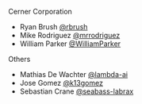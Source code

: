 Cerner Corporation

- Ryan Brush [@rbrush]
- Mike Rodriguez [@mrrodriguez]
- William Parker [@WilliamParker]

Others

- Mathias De Wachter [@lambda-ai]
- Jose Gomez [@k13gomez]
- Sebastian Crane [@seabass-labrax]

[@rbrush]: https://github.com/rbrush
[@mrrodriguez]: https://github.com/mrrodriguez
[@WilliamParker]: https://github.com/WilliamParker
[@lambda-ai]: https://github.com/lambda-ai
[@k13gomez]: https://github.com/k13gomez
[@seabass-labrax]: https://github.com/seabass-labrax
